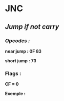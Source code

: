 # JNC

## *Jump if not carry*

### *Opcodes :*

**near jump   : 0F 83**

**short jump : 73**

### Flags :
**CF = 0**

**Exemple :**